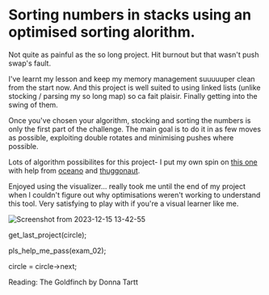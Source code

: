 # Sorting numbers in stacks using an optimised sorting alorithm.

Not quite as painful as the so long project. Hit burnout but that wasn't push swap's fault.


I've learnt my lesson and keep my memory management suuuuuper clean from the start now. And this project is well suited to using linked lists (unlike stocking / parsing my so long map) so ca fait plaisir. Finally getting into the swing of them.


Once you've chosen your algorithm, stocking and sorting the numbers is only the first part of the challenge. The main goal is to do it in as few moves as possible, exploiting double rotates and minimising pushes where possible.


Lots of algorithm possibilites for this project- I put my own spin on [this one](https://medium.com/@ayogun/push-swap-c1f5d2d41e97) with help from [oceano](https://www.youtube.com/watch?v=OaG81sDEpVk) and [thuggonaut](https://www.youtube.com/watch?v=wRvipSG4Mmk).


Enjoyed using the visualizer... really took me until the end of my project when I couldn't figure out why optimisations weren't working to understand this tool. Very satisfying to play with if you're a visual learner like me.

![Screenshot from 2023-12-15 13-42-55](https://github.com/lbarry9/42/assets/127246677/964b92b6-de10-42e6-8e91-46e255fb4476)

get_last_project(circle);


pls_help_me_pass(exam_02);


circle = circle->next;

Reading:
The Goldfinch by Donna Tartt
